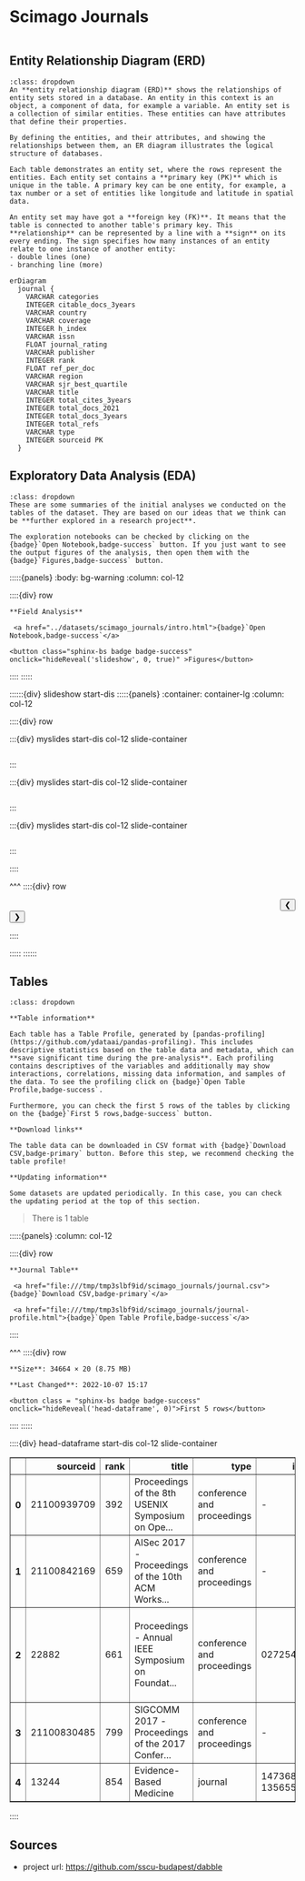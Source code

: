 # Scimago Journals

```{include} ../datasets/scimago_journals/description.md
```

## Entity Relationship Diagram (ERD)

```{admonition} What is an Entity Relationship Diagram (ERD)?
:class: dropdown
An **entity relationship diagram (ERD)** shows the relationships of entity sets stored in a database. An entity in this context is an object, a component of data, for example a variable. An entity set is a collection of similar entities. These entities can have attributes that define their properties.

By defining the entities, and their attributes, and showing the relationships between them, an ER diagram illustrates the logical structure of databases. 

Each table demonstrates an entity set, where the rows represent the entities. Each entity set contains a **primary key (PK)** which is unique in the table. A primary key can be one entity, for example, a tax number or a set of entities like longitude and latitude in spatial data.

An entity set may have got a **foreign key (FK)**. It means that the table is connected to another table's primary key. This **relationship** can be represented by a line with a **sign** on its every ending. The sign specifies how many instances of an entity relate to one instance of another entity:
- double lines (one)
- branching line (more)
```


```{mermaid}
erDiagram
  journal {    
    VARCHAR categories      
    INTEGER citable_docs_3years      
    VARCHAR country      
    VARCHAR coverage      
    INTEGER h_index      
    VARCHAR issn      
    FLOAT journal_rating      
    VARCHAR publisher      
    INTEGER rank      
    FLOAT ref_per_doc      
    VARCHAR region      
    VARCHAR sjr_best_quartile      
    VARCHAR title      
    INTEGER total_cites_3years      
    INTEGER total_docs_2021      
    INTEGER total_docs_3years      
    INTEGER total_refs      
    VARCHAR type      
    INTEGER sourceid PK 
  }
```


## Exploratory Data Analysis (EDA)

```{admonition} What does exploratory data analysis contain?
:class: dropdown
These are some summaries of the initial analyses we conducted on the tables of the dataset. They are based on our ideas that we think can be **further explored in a research project**.

The exploration notebooks can be checked by clicking on the {badge}`Open Notebook,badge-success` button. If you just want to see the output figures of the analysis, then open them with the {badge}`Figures,badge-success` button.
```




:::::{panels} 
    :body: bg-warning
    :column: col-12

::::{div} row

```{div} col-4
**Field Analysis**
```

```{div} col-5
 <a href="../datasets/scimago_journals/intro.html">{badge}`Open Notebook,badge-success`</a>
```


    
    



```{div} col-3
<button class="sphinx-bs badge badge-success" onclick="hideReveal('slideshow', 0, true)" >Figures</button>

```
::::
:::::

::::::{div} slideshow start-dis
:::::{panels}
:container: container-lg
:column: col-12

::::{div} row 




:::{div} myslides start-dis col-12 slide-container
```{include} ../datasets/scimago_journals/intro/assets/out-5.html
```
:::

:::{div} myslides start-dis col-12 slide-container
```{include} ../datasets/scimago_journals/intro/assets/out-7.html
```
:::

:::{div} myslides start-dis col-12 slide-container
```{include} ../datasets/scimago_journals/intro/assets/out-10.html
```
:::


::::

^^^
::::{div} row

<div class = "col-6 docutils" align = "right">
<button  onclick="slideImage(0, -1)">&#10094;</button>
</div>

<div class = "col-6 docutils" align = "left">
<button  onclick="slideImage(0, 1)">&#10095;</button>
</div>

::::

:::::
::::::


## Tables

```{admonition} How should I use this?
:class: dropdown

**Table information**

Each table has a Table Profile, generated by [pandas-profiling](https://github.com/ydataai/pandas-profiling). This includes descriptive statistics based on the table data and metadata, which can **save significant time during the pre-analysis**. Each profiling contains descriptives of the variables and additionally may show interactions, correlations, missing data information, and samples of the data. To see the profiling click on {badge}`Open Table Profile,badge-success`.

Furthermore, you can check the first 5 rows of the tables by clicking on the {badge}`First 5 rows,badge-success` button.

**Download links**

The table data can be downloaded in CSV format with {badge}`Download CSV,badge-primary` button. Before this step, we recommend checking the table profile!

**Updating information**

Some datasets are updated periodically. In this case, you can check the updating period at the top of this section.
```

> There is 1 table




:::::{panels} :column: col-12

::::{div} row

```{div} col-4
**Journal Table**
```

```{div} col-5
 <a href="file:///tmp/tmp3slbf9id/scimago_journals/journal.csv">{badge}`Download CSV,badge-primary`</a>
```

```{div} col-3
 <a href="file:///tmp/tmp3slbf9id/scimago_journals/journal-profile.html">{badge}`Open Table Profile,badge-success`</a>
```

::::

^^^
::::{div} row

```{div} col-4
**Size**: 34664 × 20 (8.75 MB)
```

```{div} col-5
**Last Changed**: 2022-10-07 15:17
```

```{div} col-3
<button class = "sphinx-bs badge badge-success" onclick="hideReveal('head-dataframe', 0)">First 5 rows</button>
```
::::
:::::

::::{div} head-dataframe start-dis col-12 slide-container
<div>
<style scoped>
    .dataframe tbody tr th:only-of-type {
        vertical-align: middle;
    }

    .dataframe tbody tr th {
        vertical-align: top;
    }

    .dataframe thead th {
        text-align: right;
    }
</style>
<table border="1" class="dataframe">
  <thead>
    <tr style="text-align: right;">
      <th></th>
      <th>sourceid</th>
      <th>rank</th>
      <th>title</th>
      <th>type</th>
      <th>issn</th>
      <th>h_index</th>
      <th>total_docs_2020</th>
      <th>ref_per_doc</th>
      <th>sjr_best_quartile</th>
      <th>total_docs_3years</th>
      <th>total_refs</th>
      <th>total_cites_3years</th>
      <th>citable_docs_3years</th>
      <th>country</th>
      <th>region</th>
      <th>publisher</th>
      <th>coverage</th>
      <th>journal_rating</th>
      <th>categories</th>
      <th>total_docs_2021</th>
    </tr>
  </thead>
  <tbody>
    <tr>
      <th>0</th>
      <td>21100939709</td>
      <td>392</td>
      <td>Proceedings of the 8th USENIX Symposium on Ope...</td>
      <td>conference and proceedings</td>
      <td>-</td>
      <td>4</td>
      <td>0.0</td>
      <td>0.0</td>
      <td>-</td>
      <td>6</td>
      <td>0</td>
      <td>224</td>
      <td>5</td>
      <td>United States</td>
      <td>Northern America</td>
      <td>None</td>
      <td>2019</td>
      <td>3.972</td>
      <td>Computer Networks and Communications; Hardware...</td>
      <td>NaN</td>
    </tr>
    <tr>
      <th>1</th>
      <td>21100842169</td>
      <td>659</td>
      <td>AISec 2017 - Proceedings of the 10th ACM Works...</td>
      <td>conference and proceedings</td>
      <td>-</td>
      <td>9</td>
      <td>0.0</td>
      <td>0.0</td>
      <td>-</td>
      <td>16</td>
      <td>0</td>
      <td>745</td>
      <td>14</td>
      <td>United States</td>
      <td>Northern America</td>
      <td>None</td>
      <td>2017</td>
      <td>2.953</td>
      <td>Artificial Intelligence</td>
      <td>NaN</td>
    </tr>
    <tr>
      <th>2</th>
      <td>22882</td>
      <td>661</td>
      <td>Proceedings - Annual IEEE Symposium on Foundat...</td>
      <td>conference and proceedings</td>
      <td>02725428</td>
      <td>97</td>
      <td>0.0</td>
      <td>0.0</td>
      <td>-</td>
      <td>92</td>
      <td>0</td>
      <td>1005</td>
      <td>90</td>
      <td>United States</td>
      <td>Northern America</td>
      <td>None</td>
      <td>1982, 1983, 1984, 1985, 1986, 1987, 1988, 1991...</td>
      <td>2.949</td>
      <td>Computer Science (miscellaneous); Hardware and...</td>
      <td>NaN</td>
    </tr>
    <tr>
      <th>3</th>
      <td>21100830485</td>
      <td>799</td>
      <td>SIGCOMM 2017 -  Proceedings of the 2017 Confer...</td>
      <td>conference and proceedings</td>
      <td>-</td>
      <td>27</td>
      <td>0.0</td>
      <td>0.0</td>
      <td>-</td>
      <td>37</td>
      <td>0</td>
      <td>931</td>
      <td>35</td>
      <td>United States</td>
      <td>Northern America</td>
      <td>None</td>
      <td>2017</td>
      <td>2.668</td>
      <td>Communication; Computer Networks and Communica...</td>
      <td>NaN</td>
    </tr>
    <tr>
      <th>4</th>
      <td>13244</td>
      <td>854</td>
      <td>Evidence-Based Medicine</td>
      <td>journal</td>
      <td>14736810, 13565524</td>
      <td>28</td>
      <td>0.0</td>
      <td>0.0</td>
      <td>Q1</td>
      <td>145</td>
      <td>0</td>
      <td>320</td>
      <td>32</td>
      <td>United Kingdom</td>
      <td>Western Europe</td>
      <td>BMJ Publishing Group</td>
      <td>1996-2018</td>
      <td>2.587</td>
      <td>Medicine (miscellaneous) (Q1)</td>
      <td>NaN</td>
    </tr>
  </tbody>
</table>
</div>
::::


## Sources

- project url: https://github.com/sscu-budapest/dabble

